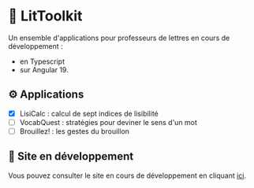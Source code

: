 # 📖 LitToolkit

Un ensemble d'applications pour professeurs de lettres en cours de développement :
- en Typescript
- sur Angular 19.

## ⚙️ Applications 

- [x] LisiCalc : calcul de sept indices de lisibilité
- [ ] VocabQuest : stratégies pour deviner le sens d'un mot
- [ ] Brouillez! : les gestes du brouillon

## 🚧 Site en développement

Vous pouvez consulter le site en cours de développement en cliquant [ici](https://filkat34.github.io/LitToolkit/).
